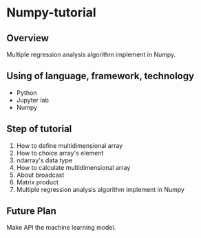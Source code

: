 # Numpy-tutorial

## Overview

Multiple regression analysis algorithm implement in Numpy.

## Using of language, framework, technology

- Python
- Jupyter lab
- Numpy

## Step of tutorial

1. How to define multidimensional array
2. How to choice array's element
3. ndarray's data type
4. How to calculate multidimensional array
5. About broadcast
6. Matrix product
7. Multiple regression analysis algorithm implement in Numpy

## Future Plan

Make API the machine learning model.
